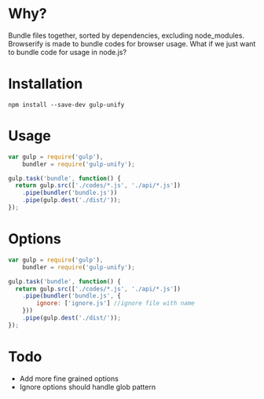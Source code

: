 # Why?

Bundle files together, sorted by dependencies, excluding node_modules. Browserify is made to bundle codes for browser usage. What if we just want to bundle 
code for usage in node.js?

# Installation

`npm install --save-dev gulp-unify`

# Usage

```javascript
var gulp = require('gulp'),
    bundler = require('gulp-unify');

gulp.task('bundle', function() {
  return gulp.src(['./codes/*.js', './api/*.js'])
    .pipe(bundler('bundle.js'))
    .pipe(gulp.dest('./dist/'));
});
```

# Options

```javascript
var gulp = require('gulp'),
    bundler = require('gulp-unify');

gulp.task('bundle', function() {
  return gulp.src(['./codes/*.js', './api/*.js'])
    .pipe(bundler('bundle.js', {
        ignore: ['ignore.js'] //ignore file with name
    }))
    .pipe(gulp.dest('./dist/'));
});
```

# Todo
* Add more fine grained options
* Ignore options should handle glob pattern